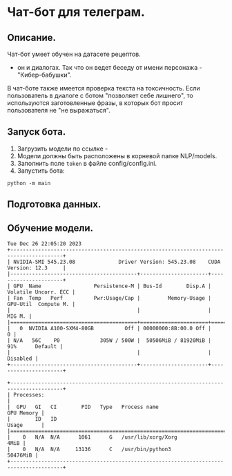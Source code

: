 # Чат-бот для телеграм.

## Описание.

Чат-бот умеет обучен на датасете рецептов. 
+ он и диалогах. Так что он ведет беседу от имени персонажа - "Кибер-бабушки".

В чат-боте также имеется проверка текста на токсичность. 
Если пользователь в диалоге с ботом "позволяет себе лишнего", то используются заготовленные фразы, в которых бот просит пользователя не "не выражаться".


## Запуск бота.

1. Загрузить модели по ссылке - 
2. Модели должны быть расположены в корневой папке NLP/models.
3. Заполнить поле `token` в файле config/config.ini. 
4. Запуcтить бота: 
```
python -m main
```

## Подготовка данных.


## Обучение модели.


```
Tue Dec 26 22:05:20 2023       
+---------------------------------------------------------------------------------------+
| NVIDIA-SMI 545.23.08              Driver Version: 545.23.08    CUDA Version: 12.3     |
|-----------------------------------------+----------------------+----------------------+
| GPU  Name                 Persistence-M | Bus-Id        Disp.A | Volatile Uncorr. ECC |
| Fan  Temp   Perf          Pwr:Usage/Cap |         Memory-Usage | GPU-Util  Compute M. |
|                                         |                      |               MIG M. |
|=========================================+======================+======================|
|   0  NVIDIA A100-SXM4-80GB          Off | 00000000:8B:00.0 Off |                    0 |
| N/A   56C    P0             305W / 500W |  50506MiB / 81920MiB |     91%      Default |
|                                         |                      |             Disabled |
+-----------------------------------------+----------------------+----------------------+
                                                                                         
+---------------------------------------------------------------------------------------+
| Processes:                                                                            |
|  GPU   GI   CI        PID   Type   Process name                            GPU Memory |
|        ID   ID                                                             Usage      |
|=======================================================================================|
|    0   N/A  N/A      1061      G   /usr/lib/xorg/Xorg                            4MiB |
|    0   N/A  N/A     13136      C   /usr/bin/python3                          50476MiB |
+---------------------------------------------------------------------------------------+
```
